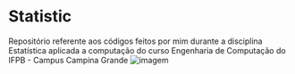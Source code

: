 # Statistic
Repositório referente aos códigos feitos por mim durante a disciplina Estatística aplicada a computação do curso Engenharia de Computação do IFPB - Campus Campina Grande
![imagem](https://i.imgur.com/46cifQC.mp4https://imgur.com/CNYKUSz)


